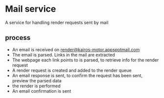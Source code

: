# Mail service

A service for handling render requests sent by mail

## process
- An email is received on render@kairos-motor.appspotmail.com
- The email is parsed. Links in the mail are extracted
- The webpage each link points to is parsed, to retrieve info for the render request
- A render request is created and added to the render queue
- An email response is sent, to confirm the request has been sent, preview the parsed data
- the render is performed
- An email confirmation is sent
